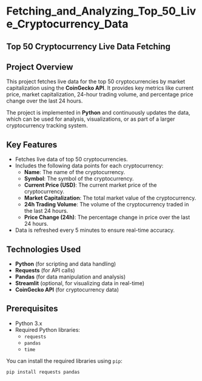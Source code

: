 # Fetching_and_Analyzing_Top_50_Live_Cryptocurrency_Data
## Top 50 Cryptocurrency Live Data Fetching

## Project Overview

This project fetches live data for the top 50 cryptocurrencies by market capitalization using the **CoinGecko API**. It provides key metrics like current price, market capitalization, 24-hour trading volume, and percentage price change over the last 24 hours.

The project is implemented in **Python** and continuously updates the data, which can be used for analysis, visualizations, or as part of a larger cryptocurrency tracking system.

## Key Features
- Fetches live data of top 50 cryptocurrencies.
- Includes the following data points for each cryptocurrency:
  - **Name**: The name of the cryptocurrency.
  - **Symbol**: The symbol of the cryptocurrency.
  - **Current Price (USD)**: The current market price of the cryptocurrency.
  - **Market Capitalization**: The total market value of the cryptocurrency.
  - **24h Trading Volume**: The volume of the cryptocurrency traded in the last 24 hours.
  - **Price Change (24h)**: The percentage change in price over the last 24 hours.
- Data is refreshed every 5 minutes to ensure real-time accuracy.

## Technologies Used
- **Python** (for scripting and data handling)
- **Requests** (for API calls)
- **Pandas** (for data manipulation and analysis)
- **Streamlit** (optional, for visualizing data in real-time)
- **CoinGecko API** (for cryptocurrency data)

## Prerequisites

- Python 3.x
- Required Python libraries:
  - `requests`
  - `pandas`
  - `time`

You can install the required libraries using `pip`:
```bash
pip install requests pandas

